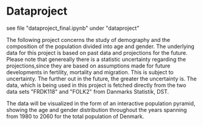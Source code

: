# Dataproject



see file "dataproject_final.ipynb" under "dataproject"

The following project concerns the study of demography and the composition of the population divided into age and gender. The underlying data for this project is based on past data and projections for the future.
Please note that genereally there is a statistic uncertainty regarding the projections,since they are based on assumptions made for future developments in fertility, mortality and migration. This is subject to uncertainty. The further out in the future, the greater the uncertainty is.
The data, which is being used in this project is fetched directly from the two data sets "FRDK118" and "FOLK2" from Danmarks Statistik, DST.

The data will be visualized in the form of an interactive population pyramid, showing the age and gender distribution throughout the years spanning from 1980 to 2060 for the total population of Denmark.